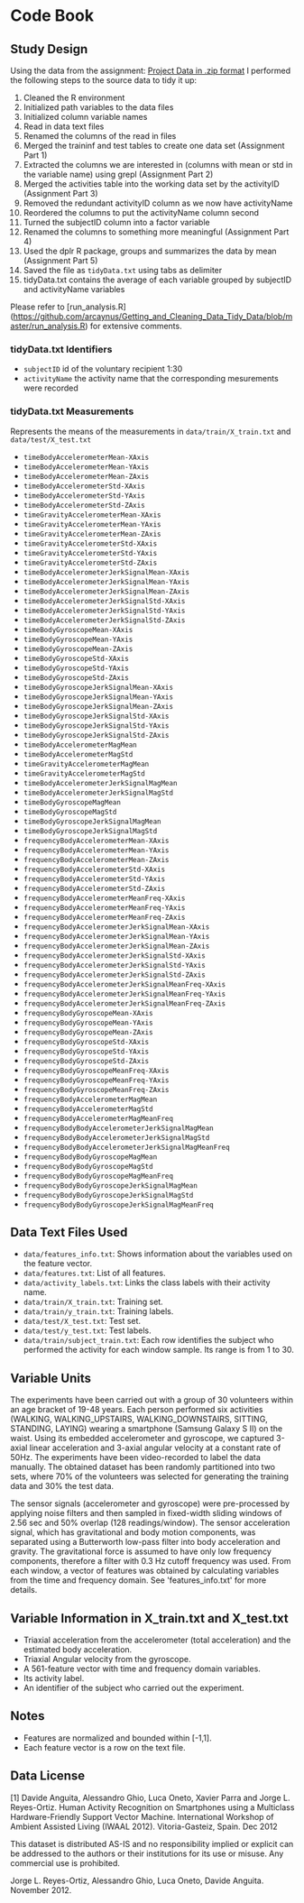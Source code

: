 # Code Book
## Study Design
Using the data from the assignment: [Project Data in .zip format](https://d396qusza40orc.cloudfront.net/getdata%2Fprojectfiles%2FUCI%20HAR%20Dataset.zip)
I performed the following steps to the source data to tidy it up:

1. Cleaned the R environment
2. Initialized path variables to the data files
3. Initialized column variable names
4. Read in data text files
5. Renamed the columns of the read in files
6. Merged the traininf and test tables to create one data set (Assignment Part 1)
7. Extracted the columns we are interested in (columns with mean or std in the variable name) using grepl (Assignment Part 2)
8. Merged the activities table into the working data set by the activityID (Assignment Part 3)
9. Removed the redundant activityID column as we now have activityName
9. Reordered the columns to put the activityName column second
9. Turned the subjectID column into a factor variable
10. Renamed the columns to something more meaningful (Assignment Part 4)
11. Used the dplr R package, groups and summarizes the data by mean (Assignment Part 5)
12. Saved the file as `tidyData.txt` using tabs as delimiter
  1. tidyData.txt contains the average of each variable grouped by subjectID and activityName variables

Please refer to [run_analysis.R] (https://github.com/arcaynus/Getting_and_Cleaning_Data_Tidy_Data/blob/master/run_analysis.R) for extensive comments.

### tidyData.txt Identifiers
* `subjectID` id of the voluntary recipient 1:30                                          
* `activityName` the activity name that the corresponding mesurements were recorded

### tidyData.txt Measurements
Represents the means of the measurements in `data/train/X_train.txt` and `data/test/X_test.txt`
* `timeBodyAccelerometerMean-XAxis`                    
* `timeBodyAccelerometerMean-YAxis`                    
* `timeBodyAccelerometerMean-ZAxis`                    
* `timeBodyAccelerometerStd-XAxis`                     
* `timeBodyAccelerometerStd-YAxis`                     
* `timeBodyAccelerometerStd-ZAxis`                     
* `timeGravityAccelerometerMean-XAxis`                 
* `timeGravityAccelerometerMean-YAxis`                 
* `timeGravityAccelerometerMean-ZAxis`                 
* `timeGravityAccelerometerStd-XAxis`                  
* `timeGravityAccelerometerStd-YAxis`                  
* `timeGravityAccelerometerStd-ZAxis`                  
* `timeBodyAccelerometerJerkSignalMean-XAxis`          
* `timeBodyAccelerometerJerkSignalMean-YAxis`          
* `timeBodyAccelerometerJerkSignalMean-ZAxis`          
* `timeBodyAccelerometerJerkSignalStd-XAxis`           
* `timeBodyAccelerometerJerkSignalStd-YAxis`           
* `timeBodyAccelerometerJerkSignalStd-ZAxis`           
* `timeBodyGyroscopeMean-XAxis`                        
* `timeBodyGyroscopeMean-YAxis`                        
* `timeBodyGyroscopeMean-ZAxis`                        
* `timeBodyGyroscopeStd-XAxis`                         
* `timeBodyGyroscopeStd-YAxis`                         
* `timeBodyGyroscopeStd-ZAxis`                         
* `timeBodyGyroscopeJerkSignalMean-XAxis`              
* `timeBodyGyroscopeJerkSignalMean-YAxis`              
* `timeBodyGyroscopeJerkSignalMean-ZAxis`              
* `timeBodyGyroscopeJerkSignalStd-XAxis`               
* `timeBodyGyroscopeJerkSignalStd-YAxis`               
* `timeBodyGyroscopeJerkSignalStd-ZAxis`               
* `timeBodyAccelerometerMagMean`                       
* `timeBodyAccelerometerMagStd`                        
* `timeGravityAccelerometerMagMean`                    
* `timeGravityAccelerometerMagStd`                     
* `timeBodyAccelerometerJerkSignalMagMean`             
* `timeBodyAccelerometerJerkSignalMagStd`              
* `timeBodyGyroscopeMagMean`                           
* `timeBodyGyroscopeMagStd`                            
* `timeBodyGyroscopeJerkSignalMagMean`                 
* `timeBodyGyroscopeJerkSignalMagStd`                  
* `frequencyBodyAccelerometerMean-XAxis`               
* `frequencyBodyAccelerometerMean-YAxis`               
* `frequencyBodyAccelerometerMean-ZAxis`               
* `frequencyBodyAccelerometerStd-XAxis`                
* `frequencyBodyAccelerometerStd-YAxis`                
* `frequencyBodyAccelerometerStd-ZAxis`           
* `frequencyBodyAccelerometerMeanFreq-XAxis`           
* `frequencyBodyAccelerometerMeanFreq-YAxis`           
* `frequencyBodyAccelerometerMeanFreq-ZAxis`           
* `frequencyBodyAccelerometerJerkSignalMean-XAxis`     
* `frequencyBodyAccelerometerJerkSignalMean-YAxis`     
* `frequencyBodyAccelerometerJerkSignalMean-ZAxis`     
* `frequencyBodyAccelerometerJerkSignalStd-XAxis`      
* `frequencyBodyAccelerometerJerkSignalStd-YAxis`      
* `frequencyBodyAccelerometerJerkSignalStd-ZAxis`      
* `frequencyBodyAccelerometerJerkSignalMeanFreq-XAxis` 
* `frequencyBodyAccelerometerJerkSignalMeanFreq-YAxis` 
* `frequencyBodyAccelerometerJerkSignalMeanFreq-ZAxis` 
* `frequencyBodyGyroscopeMean-XAxis`                   
* `frequencyBodyGyroscopeMean-YAxis`                   
* `frequencyBodyGyroscopeMean-ZAxis`                   
* `frequencyBodyGyroscopeStd-XAxis`                    
* `frequencyBodyGyroscopeStd-YAxis`                    
* `frequencyBodyGyroscopeStd-ZAxis`                    
* `frequencyBodyGyroscopeMeanFreq-XAxis`               
* `frequencyBodyGyroscopeMeanFreq-YAxis`               
* `frequencyBodyGyroscopeMeanFreq-ZAxis`               
* `frequencyBodyAccelerometerMagMean`                  
* `frequencyBodyAccelerometerMagStd`                   
* `frequencyBodyAccelerometerMagMeanFreq`              
* `frequencyBodyBodyAccelerometerJerkSignalMagMean`    
* `frequencyBodyBodyAccelerometerJerkSignalMagStd`     
* `frequencyBodyBodyAccelerometerJerkSignalMagMeanFreq`
* `frequencyBodyBodyGyroscopeMagMean`                  
* `frequencyBodyBodyGyroscopeMagStd`                   
* `frequencyBodyBodyGyroscopeMagMeanFreq`              
* `frequencyBodyBodyGyroscopeJerkSignalMagMean`        
* `frequencyBodyBodyGyroscopeJerkSignalMagStd`         
* `frequencyBodyBodyGyroscopeJerkSignalMagMeanFreq`

## Data Text Files Used
* `data/features_info.txt`: Shows information about the variables used on the feature vector.
* `data/features.txt`: List of all features.
* `data/activity_labels.txt`: Links the class labels with their activity name.
* `data/train/X_train.txt`: Training set.
* `data/train/y_train.txt`: Training labels.
* `data/test/X_test.txt`: Test set.
* `data/test/y_test.txt`: Test labels.
* `data/train/subject_train.txt`: Each row identifies the subject who performed the activity for each window sample. Its range is from 1 to 30. 

## Variable Units
The experiments have been carried out with a group of 30 volunteers within an age bracket of 19-48 years. Each person performed six activities (WALKING, WALKING_UPSTAIRS, WALKING_DOWNSTAIRS, SITTING, STANDING, LAYING) wearing a smartphone (Samsung Galaxy S II) on the waist. Using its embedded accelerometer and gyroscope, we captured 3-axial linear acceleration and 3-axial angular velocity at a constant rate of 50Hz. The experiments have been video-recorded to label the data manually. The obtained dataset has been randomly partitioned into two sets, where 70% of the volunteers was selected for generating the training data and 30% the test data. 

The sensor signals (accelerometer and gyroscope) were pre-processed by applying noise filters and then sampled in fixed-width sliding windows of 2.56 sec and 50% overlap (128 readings/window). The sensor acceleration signal, which has gravitational and body motion components, was separated using a Butterworth low-pass filter into body acceleration and gravity. The gravitational force is assumed to have only low frequency components, therefore a filter with 0.3 Hz cutoff frequency was used. From each window, a vector of features was obtained by calculating variables from the time and frequency domain. See 'features_info.txt' for more details. 

## Variable Information in X_train.txt and X_test.txt
* Triaxial acceleration from the accelerometer (total acceleration) and the estimated body acceleration.
* Triaxial Angular velocity from the gyroscope. 
* A 561-feature vector with time and frequency domain variables. 
* Its activity label. 
* An identifier of the subject who carried out the experiment.

## Notes
* Features are normalized and bounded within [-1,1].
* Each feature vector is a row on the text file.

## Data License

[1] Davide Anguita, Alessandro Ghio, Luca Oneto, Xavier Parra and Jorge L. Reyes-Ortiz. Human Activity Recognition on Smartphones using a Multiclass Hardware-Friendly Support Vector Machine. International Workshop of Ambient Assisted Living (IWAAL 2012). Vitoria-Gasteiz, Spain. Dec 2012

This dataset is distributed AS-IS and no responsibility implied or explicit can be addressed to the authors or their institutions for its use or misuse. Any commercial use is prohibited.

Jorge L. Reyes-Ortiz, Alessandro Ghio, Luca Oneto, Davide Anguita. November 2012.
